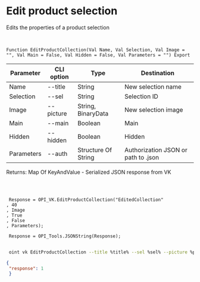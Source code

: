 ﻿---
sidebar_position: 4
---

# Edit product selection
 Edits the properties of a product selection


<br/>


`Function EditProductCollection(Val Name, Val Selection, Val Image = "", Val Main = False, Val Hidden = False, Val Parameters = "") Export`

 | Parameter | CLI option | Type | Destination |
 |-|-|-|-|
 | Name | --title | String | New selection name |
 | Selection | --sel | String | Selection ID |
 | Image | --picture | String, BinaryData | New selection image |
 | Main | --main | Boolean | Main |
 | Hidden | --hidden | Boolean | Hidden |
 | Parameters | --auth | Structure Of String | Authorization JSON or path to .json |

 
 Returns: Map Of KeyAndValue - Serialized JSON response from VK

<br/>




```bsl title="Code example"
 
 Response = OPI_VK.EditProductCollection("EditedCollection"
, 40
, Image
, True
, False
, Parameters);
 
 Response = OPI_Tools.JSONString(Response);
```
	


```sh title="CLI command example"
 
 oint vk EditProductCollection --title %title% --sel %sel% --picture %picture% --main %main% --hidden %hidden% --auth %auth%

```

```json title="Result"
{
 "response": 1
 }
```
